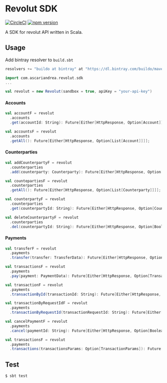 # Revolut SDK

[![CircleCI](https://circleci.com/gh/ascariandrea/revolut-scala-sdk.svg?style=svg)](https://circleci.com/gh/ascariandrea/revolut-scala-sdk)
[![npm version](https://badge.fury.io/js/revolut-sdk.svg)](https://badge.fury.io/js/revolut-sdk)

A SDK for revolut API written in Scala.

## Usage

Add bintray resolver to `build.sbt`

```scala
resolvers += "buildo at bintray" at "https://dl.bintray.com/buildo/maven"
```

```scala
import com.ascariandrea.revolut.sdk
...

val revolut = new Revolut(sandbox = true, apiKey = "your-api-key")
```

#### Accounts

```scala
val accountF = revolut
  .accounts
  .get(accountId: String): Future[Either[HttpResponse, Option[Account]]];

val accountsF = revolut
  .accounts
  .getAll(): Future[Either[HttpResponse, Option[List[Account]]]];
```

#### Counterparties

```scala
val addCounterpartyF = revolut
  .counterparties
  .add(counterparty: Counterparty): Future[Either[HttpResponse, Option[Counterparty]]];

val countepartiesF = revolut
  .counterparties
  .getAll(): Future[Either[HttpResponse, Option[List[Counterparty]]]];

val counterpartyF = revolut
  .counterparties
  .get(counterpartyId: String): Future[Either[HttpResponse, Option[Counterparty]]];

val deleteCounterpartyF = revolut
  .counterparties
  .del(counterpartyId: String): Future[Either[HttpResponse, Option[Boolean]]];
```

#### Payments

```scala
val transferF = revolut
  .payments
  .transfer(transfer: TransferData): Future[Either[HttpResponse, Option[Traansfer]]];

val transactionsF = revolut
  .payments
  .pay(payment: PaymentData): Future[Either[HttpResponse, Option[Transaction]]];

val transactionF = revolut
  .payments
  .transactionById(transactionId: String): Future[Either[HttpResponse, Option[Transaction]]];

val transactionByRequestIdF = revolut
  .payments
  .transactionByRequestId(transactionRequestId: String): Future[Either[HttpResponse, Option[Transaction]]];

val cancelPaymentF = revolut
  .payments
  .cancel(paymentId: String): Future[Either[HttpResponse, Option[Boolean]]];

val transactionsF = revolut
  .payments
  .transactions(transactionsParams: Option[TransactionParams]): Future[Either[HttpResponse, Option[List[Transaction]]]];
```

## Test

```
$ sbt test
```
